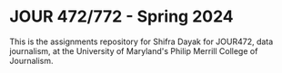 # JOUR 472/772 - Spring 2024

This is the assignments repository for Shifra Dayak for JOUR472, data journalism, at the University of Maryland's Philip Merrill College of Journalism.
